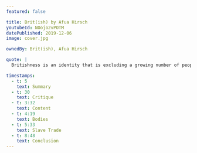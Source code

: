 ```yaml
---
featured: false

title: Brit(ish) by Afua Hirsch
youtubeId: NOojo2vPOTM
datePublished: 2019-12-06
image: cover.jpg

ownedBy: Brit(ish), Afua Hirsch

quote: |
  Britishness is an identity that is excluding a growing number of people who, like me, should be among its core constituents.

timestamps:
  - t: 5
    text: Summary
  - t: 30
    text: Critique
  - t: 3:32
    text: Content
  - t: 4:19
    text: Bodies
  - t: 5:33
    text: Slave Trade
  - t: 8:48
    text: Conclusion
---
```

